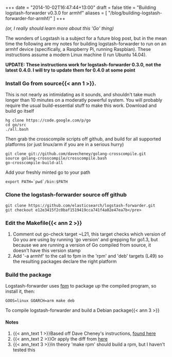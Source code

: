 +++
date = "2014-10-02T16:47:44+13:00"
draft = false
title = "Building logstash-forwarder v0.3.0 for armhf"
aliases = [ "/blog/building-logstash-forwarder-for-armhf/" ]
+++

*(or, I really should learn more about this 'Go' thing)*

The wonders of Logstash is a subject for a future blog post, but in the mean time the following are my notes for building logstash-forwarder to run on an armhf device (specifically, a Raspberry Pi, running Raspbian). These instructions assume a modern Linux machine (I run Ubuntu 14.04).

<!--more-->

**UPDATE: These instructions work for logstash-forwarder 0.3.0, not the latest 0.4.0. I will try to update them for 0.4.0 at some point**

### Install Go from source{{< ann 1 >}}.

This is not nearly as intimidating as it sounds, and shouldn't take much longer than 10 minutes on a moderatly powerful system. You will probably require the usual build-essential stuff to make this work. Download and build go itself

    hg clone https://code.google.com/p/go
    cd go/src
    ./all.bash

Then grab the crosscompile scripts off github, and build for all supported platforms (or just linux/arm if you are in a serious hurry)

    git clone git://github.com/davecheney/golang-crosscompile.git
    source golang-crosscompile/crosscompile.bash
    go-crosscompile-build-all


Add your freshly minted go to your path

    export PATH=`pwd`/bin:$PATH

### Clone the logstash-forwarder source off github

    git clone https://github.com/elasticsearch/logstash-forwarder.git
    git checkout e12e3415f2c0baf1519419cca741f4a02e47ea7b</pre>

### Edit the Makefile{{< ann 2 >}}

1. Comment out go-check target ~L21, this target checks which version of Go you are using by running 'go version' and grepping for go1.3, but because we are running a version of Go compiled from source, it doesn't have this version stamp
2. Add '-a armhf' to the call to fpm in the 'rpm' and 'deb' targets (L49) so the resulting packages declare the right platform

### Build the package

Logstash-forwarder uses <a href="https://github.com/jordansissel/fpm">fpm</a> to package up the compiled program, so install it, then:

    GOOS=linux GOARCH=arm make deb

To compile logstash-forwarder and build a Debian package{{< ann 3 >}}


#### Notes

1. {{< ann_text 1 >}}Based off Dave Cheney's instructions, <a href="http://dave.cheney.net/2013/07/09/an-introduction-to-cross-compilation-with-go-1-1">found here</a>
2. {{< ann_text 2 >}}Or apply the diff from <a href="http://git.willhughes.name/blogSnippets/blob/master/blog/2014/10/02/building-logstash-forwarder-for-armhf/Makefile.diff">here</a>
3. {{< ann_text 3 >}}In theory 'make rpm' should build a rpm, but I haven't tested this
